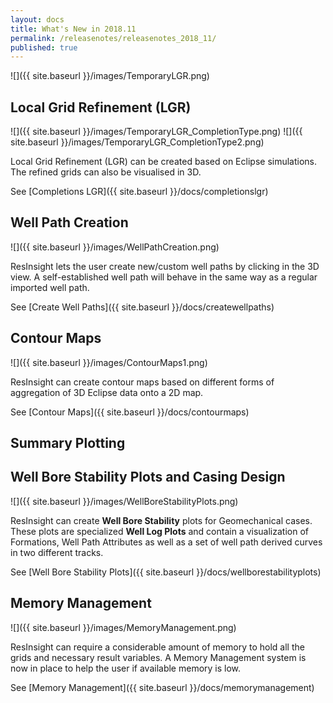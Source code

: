 ```yaml
---
layout: docs
title: What's New in 2018.11
permalink: /releasenotes/releasenotes_2018_11/
published: true
---
```


![]({{ site.baseurl }}/images/TemporaryLGR.png)

## Local Grid Refinement (LGR)
![]({{ site.baseurl }}/images/TemporaryLGR_CompletionType.png) ![]({{ site.baseurl }}/images/TemporaryLGR_CompletionType2.png)

Local Grid Refinement (LGR) can be created based on Eclipse simulations. The refined grids can also be visualised in 3D.

See [Completions LGR]({{ site.baseurl }}/docs/completionslgr)

## Well Path Creation
![]({{ site.baseurl }}/images/WellPathCreation.png)

ResInsight lets the user create new/custom well paths by clicking in the 3D view. A self-established well path will behave in the same way as a regular imported well path.

See [Create Well Paths]({{ site.baseurl }}/docs/createwellpaths)

## Contour Maps
![]({{ site.baseurl }}/images/ContourMaps1.png)

ResInsight can create contour maps based on different forms of aggregation of 3D Eclipse data onto a 2D map.

See [Contour Maps]({{ site.baseurl }}/docs/contourmaps)

## Summary Plotting

## Well Bore Stability Plots and Casing Design
![]({{ site.baseurl }}/images/WellBoreStabilityPlots.png)

ResInsight can create **Well Bore Stability** plots for Geomechanical cases. These plots are specialized **Well Log Plots** and contain a visualization of Formations, Well Path Attributes as well as a set of well path derived curves in two different tracks.

See [Well Bore Stability Plots]({{ site.baseurl }}/docs/wellborestabilityplots)

## Memory Management
![]({{ site.baseurl }}/images/MemoryManagement.png)

ResInsight can require a considerable amount of memory to hold all the grids and necessary result variables. A Memory Management system is now in place to help the user if available memory is low.

See [Memory Management]({{ site.baseurl }}/docs/memorymanagement)
